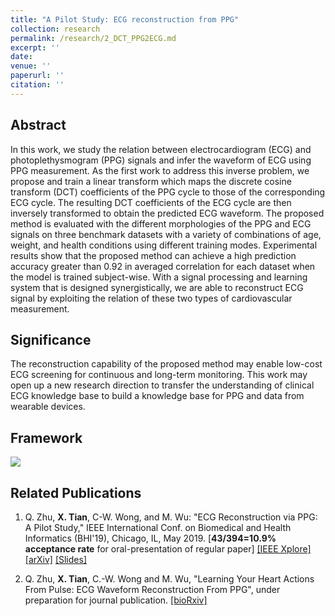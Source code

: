 ```yaml
---
title: "A Pilot Study: ECG reconstruction from PPG"
collection: research
permalink: /research/2_DCT_PPG2ECG.md
excerpt: ''
date: 
venue: ''
paperurl: ''
citation: ''
---
```


## Abstract
In this work, we study the relation between electrocardiogram (ECG) and photoplethysmogram (PPG) signals and infer the waveform of ECG using PPG measurement. As the first work to address this inverse problem, we propose and train a linear transform which maps the discrete cosine transform (DCT) coefficients of the PPG cycle to those of the corresponding ECG cycle. The resulting DCT coefficients of the ECG cycle are then inversely transformed to obtain the predicted ECG waveform. The proposed method is evaluated with the different morphologies of the PPG and ECG signals on three benchmark datasets with a variety of combinations of age, weight, and health conditions using different training modes. Experimental results show that the proposed method can achieve a high prediction accuracy greater than 0.92 in averaged correlation for each dataset when the model is trained subject-wise. With a signal processing and learning system that is designed synergistically, we are able to reconstruct ECG signal by exploiting the relation of these two types of cardiovascular measurement.

## Significance
The reconstruction capability of the proposed method may enable low-cost ECG screening for continuous and long-term monitoring. This work may open up a new research direction to transfer the understanding of clinical ECG knowledge base to build a knowledge base for PPG and data from wearable devices.

## Framework

![](https://xtian17.github.io/images/DCT_PPG2ECG/ppg2ecg_sysdiag.jpg)


## Related Publications

1. Q. Zhu, **X. Tian**, C-W. Wong, and M. Wu: "ECG Reconstruction via PPG: A Pilot Study," IEEE International Conf. on Biomedical and Health Informatics (BHI'19), Chicago, IL, May 2019. [**43/394=10.9% acceptance rate** for oral-presentation of regular paper] [[IEEE Xplore]](https://ieeexplore.ieee.org/document/8834612) [[arXiv]](https://arxiv.org/abs/1904.10481) [[Slides]](https://sigport.org/documents/ecg-reconstruction-ppg-pilot-study)

2. Q. Zhu, **X. Tian**, C.-W. Wong and M. Wu, "Learning Your Heart Actions From Pulse: ECG Waveform Reconstruction From PPG", under preparation for journal publication. [[bioRxiv]](https://www.biorxiv.org/content/10.1101/815258v1)


